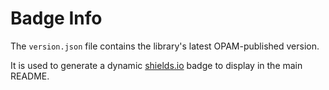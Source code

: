 # Badge Info

The `version.json` file contains the library's latest OPAM-published version.

It is used to generate a dynamic [shields.io](https://shields.io/) badge to display in the main README.
